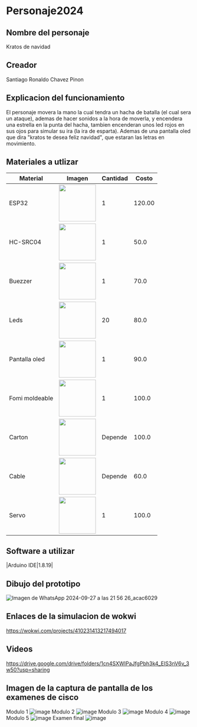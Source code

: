 # Personaje2024
## Nombre del personaje
Kratos de navidad
## Creador
Santiago Ronaldo Chavez Pinon
## Explicacion del funcionamiento
El personaje movera la mano la cual tendra un hacha de batalla (el cual sera un ataque), ademas de hacer sonidos a la hora de moverla, y encendera una estrella en la punta del hacha, tambien encenderan unos led rojos en sus ojos para simular su ira (la ira de esparta). Ademas de una pantalla oled que dira "kratos te desea feliz navidad", que estaran las letras en movimiento.

## Materiales a utlizar
|Material|Imagen|Cantidad|Costo|
|--|--|--|--|
|ESP32|<img src="https://github.com/user-attachments/assets/0d280367-493e-4f7c-a587-36e1f822116b" width="100">|1|120.00|
|HC-SRC04|<img src="https://github.com/user-attachments/assets/a0044297-ca77-475d-b207-4953bdad294e" width="100">|1|50.0|
|Buezzer|<img src="https://http2.mlstatic.com/D_NQ_NP_606349-MLM31215476593_062019-O.webp" width="100">|1|70.0|
|Leds|<img src="https://www.luisllamas.es/wp-content/uploads/2015/11/arduino-led-color.jpg" width="100">|20|80.0|
|Pantalla oled|<img src="https://http2.mlstatic.com/D_NQ_NP_707970-MLM70794691112_082023-O.webp" width="100">|1|90.0|
|Fomi moldeable|<img src="https://http2.mlstatic.com/D_NQ_NP_963070-MLU76369635570_052024-O.webp" width="100">|1|100.0|
|Carton|<img src="https://lh6.googleusercontent.com/YW5e9XHiGJzYRZITTqgnqIbM4geDX_L2nOyCTm3LlezSPYF7sqXPMxOZuMf8o_B7gtSwwEov6vdjryfqMR3KuswHz9CI9wgMnjIuhEOdxT0uaVNCOQzuBS68xeNw820dQU_Po_X_" width="100">|Depende|100.0|
|Cable|<img src="https://sieeg.com.mx/wp-content/uploads/2023/01/10cm-Cable-Dupont-macho-hembra.png" width="100">|Depende|60.0|
|Servo|<img src="https://http2.mlstatic.com/D_NQ_NP_906831-MLM43600595681_092020-O.webp" width="100">|1|100.0|

## Software a utilizar
|Arduino IDE|1.8.19|

## Dibujo del prototipo
![Imagen de WhatsApp 2024-09-27 a las 21 56 26_acac6029](https://github.com/user-attachments/assets/9658cd3b-7d1c-441f-96ce-6b30bb6248a1)


## Enlaces de la simulacion de wokwi
https://wokwi.com/projects/410231413217494017
## Videos
https://drive.google.com/drive/folders/1cn4SXWIPaJfgPbh3k4_EIS3nV6v_3w50?usp=sharing
## Imagen de la captura de pantalla de los examenes de cisco
Modulo 1
![image](https://github.com/user-attachments/assets/8c5de94b-2746-46e8-b2b6-117345f1edd8)
Modulo 2
![image](https://github.com/user-attachments/assets/4c8d76c6-b96f-4c5f-b8f6-614ad9a12be7)
Modulo 3
![image](https://github.com/user-attachments/assets/32b3e386-9c09-4baa-af63-19ce1249fd76)
Modulo 4
![image](https://github.com/user-attachments/assets/f59a6a52-ac9f-4c5f-b757-4776182179da)
Modulo 5
![image](https://github.com/user-attachments/assets/9d739f7d-689f-47a2-a152-4cea3dc967c1)
Examen final
![image](https://github.com/user-attachments/assets/63766d44-0e1a-465d-b6ad-fd2a41b5466f)






